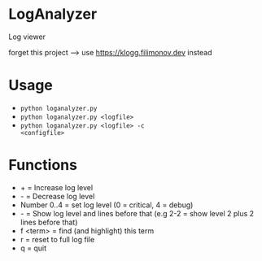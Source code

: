 # LogAnalyzer
Log viewer

forget this project --> use https://klogg.filimonov.dev instead

# Usage
* <code>python loganalyzer.py</code>
* <code>python loganalyzer.py \<logfile\></code>
* <code>python loganalyzer.py \<logfile\> -c \<configfile\></code>

# Functions

* \+ = Increase log level
* \- = Decrease log level
* Number 0..4 = set log level (0 = critical, 4 = debug)
* <x>-<y> = Show log level <x> and <y> lines before that (e.g 2-2 = show level 2 plus 2 lines before that)
* f \<term\> = find (and highlight) this term
* r = reset to full log file
* q = quit
